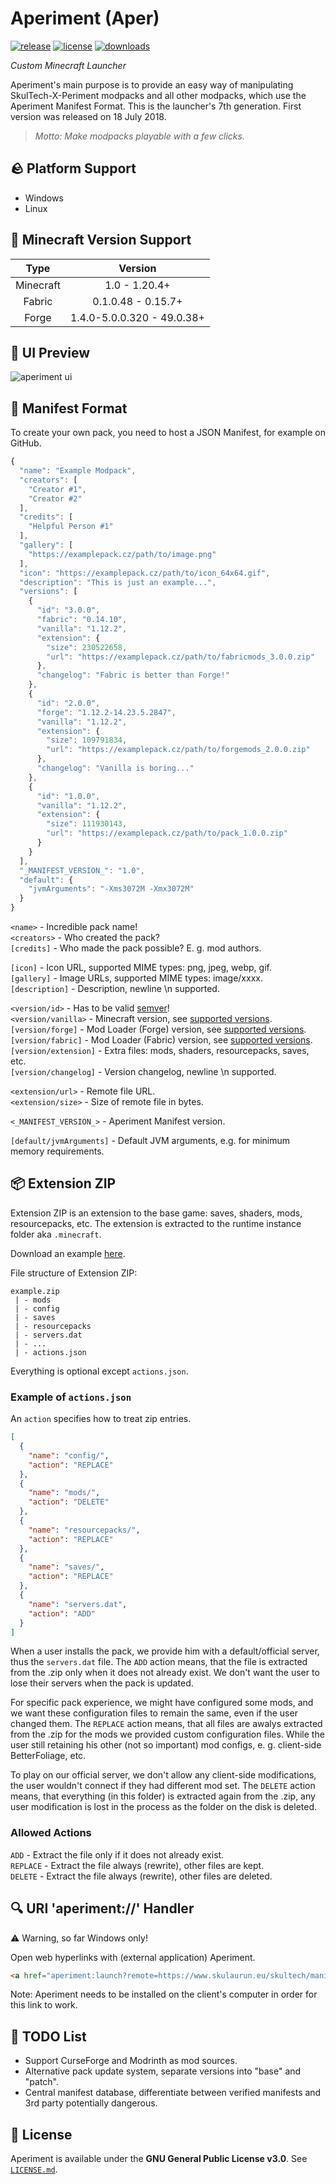 # Aperiment (Aper)
[![release](https://img.shields.io/github/v/release/Skulaurun/Aperiment?color=blue)](https://github.com/Skulaurun/Aperiment/releases/latest)
[![license](https://img.shields.io/github/license/Skulaurun/Aperiment?color=blue)](https://github.com/Skulaurun/Aperiment/blob/main/LICENSE)
[![downloads](https://img.shields.io/github/downloads/Skulaurun/Aperiment/total?color=limegreen)](#)

*Custom Minecraft Launcher*

Aperiment's main purpose is to provide an easy way of manipulating SkulTech-X-Periment modpacks and all other modpacks, which use the Aperiment Manifest Format. This is the launcher's 7th generation. First version was released on 18 July 2018.

> *Motto: Make modpacks playable with a few clicks.*

## 🪨 Platform Support

- Windows
- Linux

## 🌷 Minecraft Version Support

| Type              | Version                    |
| :---------------: | :------------------------: |
| Minecraft         | 1.0 - 1.20.4+              |
| Fabric            | 0.1.0.48 - 0.15.7+         |
| Forge             | 1.4.0-5.0.0.320 - 49.0.38+ |

## 🧊 UI Preview
![aperiment ui](https://github.com/Skulaurun/Aperiment/assets/31413184/f780ac7a-5d4d-4b5e-be06-eb3750c2538e)

## 📜 Manifest Format

To create your own pack, you need to host a JSON Manifest, for example on GitHub.

```js
{
  "name": "Example Modpack",
  "creators": [
    "Creator #1",
    "Creator #2"
  ],
  "credits": [
    "Helpful Person #1"
  ],
  "gallery": [
    "https://examplepack.cz/path/to/image.png"
  ],
  "icon": "https://examplepack.cz/path/to/icon_64x64.gif",
  "description": "This is just an example...",
  "versions": [
    {
      "id": "3.0.0",
      "fabric": "0.14.10",
      "vanilla": "1.12.2",
      "extension": {
        "size": 230522658,
        "url": "https://examplepack.cz/path/to/fabricmods_3.0.0.zip"
      },
      "changelog": "Fabric is better than Forge!"
    },
    {
      "id": "2.0.0",
      "forge": "1.12.2-14.23.5.2847",
      "vanilla": "1.12.2",
      "extension": {
        "size": 109791834,
        "url": "https://examplepack.cz/path/to/forgemods_2.0.0.zip"
      },
      "changelog": "Vanilla is boring..."
    },
    {
      "id": "1.0.0",
      "vanilla": "1.12.2",
      "extension": {
        "size": 111930143,
        "url": "https://examplepack.cz/path/to/pack_1.0.0.zip"
      }
    }
  ],
  "_MANIFEST_VERSION_": "1.0",
  "default": {
    "jvmArguments": "-Xms3072M -Xmx3072M"
  }
}
```

`<name>` - Incredible pack name!<br>
`<creators>` - Who created the pack?<br>
`[credits]` - Who made the pack possible? E. g. mod authors.<br>

`[icon]` - Icon URL, supported MIME types: png, jpeg, webp, gif.<br>
`[gallery]` - Image URLs, supported MIME types: image/xxxx.<br>
`[description]` - Description, newline \n supported.

`<version/id>` - Has to be valid [semver](https://semver.org)!<br>
`<version/vanilla>` - Minecraft version, see [supported versions](https://github.com/Skulaurun/Aperiment#minecraft-version-support).<br>
`[version/forge]` - Mod Loader (Forge) version, see [supported versions](https://github.com/Skulaurun/Aperiment#minecraft-version-support).<br>
`[version/fabric]` - Mod Loader (Fabric) version, see [supported versions](https://github.com/Skulaurun/Aperiment#minecraft-version-support).<br>
`[version/extension]` - Extra files: mods, shaders, resourcepacks, saves, etc.<br>
`[version/changelog]` - Version changelog, newline \n supported.

`<extension/url>` - Remote file URL.<br>
`<extension/size>` - Size of remote file in bytes.

`<_MANIFEST_VERSION_>` - Aperiment Manifest version.

`[default/jvmArguments]` - Default JVM arguments, e.g. for minimum memory requirements.

## 📦 Extension ZIP
Extension ZIP is an extension to the base game: saves, shaders, mods, resourcepacks, etc. The extension is extracted to the runtime instance folder aka `.minecraft`.

Download an example [here](https://www.dropbox.com/s/bblcjk7wbdt351q/skultech-1.4.1.zip?dl=1).<br>

File structure of Extension ZIP:
```
example.zip
 | - mods
 | - config
 | - saves
 | - resourcepacks
 | - servers.dat
 | - ...
 | - actions.json
```

Everything is optional except `actions.json`.

### Example of `actions.json`
An `action` specifies how to treat zip entries.
```json
[
  {
    "name": "config/",
    "action": "REPLACE"
  },
  {
    "name": "mods/",
    "action": "DELETE"
  },
  {
    "name": "resourcepacks/",
    "action": "REPLACE"
  },
  {
    "name": "saves/",
    "action": "REPLACE"
  },
  {
    "name": "servers.dat",
    "action": "ADD"
  }
]
```
When a user installs the pack, we provide him with a default/official server, thus the `servers.dat` file. The `ADD` action means, that the file is extracted from the .zip only when it does not already exist. We don't want the user to lose their servers when the pack is updated.

For specific pack experience, we might have configured some mods, and we want these configuration files to remain the same, even if the user changed them. The `REPLACE` action means, that all files are awalys extracted from the .zip for the mods we provided custom configuration files. While the user still retaining his other (not so important) mod configs, e. g. client-side BetterFoliage, etc.

To play on our official server, we don't allow any client-side modifications, the user wouldn't connect if they had different mod set. The `DELETE` action means, that everything (in this folder) is extracted again from the .zip, any user modification is lost in the process as the folder on the disk is deleted.

### Allowed Actions

`ADD` - Extract the file only if it does not already exist.<br>
`REPLACE` - Extract the file always (rewrite), other files are kept.<br>
`DELETE` - Extract the file always (rewrite), other files are deleted.<br>

## 🔍 URI 'aperiment://' Handler
⚠️ Warning, so far Windows only!

Open web hyperlinks with (external application) Aperiment.<br>
```html
<a href="aperiment:launch?remote=https://www.skulaurun.eu/skultech/manifest.json">Open in Aperiment</a>
```
Note: Aperiment needs to be installed on the client's computer in order for this link to work.

## 📑 TODO List
- Support CurseForge and Modrinth as mod sources.
- Alternative pack update system, separate versions into "base" and "patch".
- Central manifest database, differentiate between verified manifests and 3rd party potentially dangerous.

## 💖 License
Aperiment is available under the **GNU General Public License v3.0**. See [`LICENSE.md`](https://github.com/Skulaurun/Aperiment/blob/master/LICENSE).
